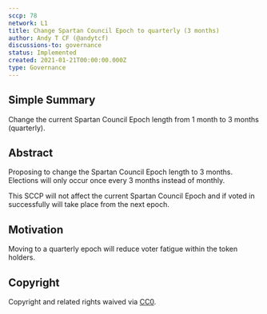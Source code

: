 ```yaml
---
sccp: 78
network: L1
title: Change Spartan Council Epoch to quarterly (3 months)
author: Andy T CF (@andytcf)
discussions-to: governance
status: Implemented
created: 2021-01-21T00:00:00.000Z
type: Governance
---
```


<!--You can leave these HTML comments in your merged SCCP and delete the visible duplicate text guides, they will not appear and may be helpful to refer to if you edit it again. This is the suggested template for new SCCPs. Note that an SCCP number will be assigned by an editor. When opening a pull request to submit your SCCP, please use an abbreviated title in the filename, `sccp-draft_title_abbrev.md`. The title should be 44 characters or less.-->

## Simple Summary

<!--"If you can't explain it simply, you don't understand it well enough." Provide a simplified and layman-accessible explanation of the SCCP.-->

Change the current Spartan Council Epoch length from 1 month to 3 months (quarterly).

## Abstract

<!--A short (~200 word) description of the variable change proposed.-->

Proposing to change the Spartan Council Epoch length to 3 months. Elections will only occur once every 3 months instead of monthly.

This SCCP will not affect the current Spartan Council Epoch and if voted in successfully will take place from the next epoch.

## Motivation

<!--The motivation is critical for SCCPs that want to update variables within Synthetix. It should clearly explain why the existing variable is not incentive aligned. SCCP submissions without sufficient motivation may be rejected outright.-->

Moving to a quarterly epoch will reduce voter fatigue within the token holders.

## Copyright

Copyright and related rights waived via [CC0](https://creativecommons.org/publicdomain/zero/1.0/).
